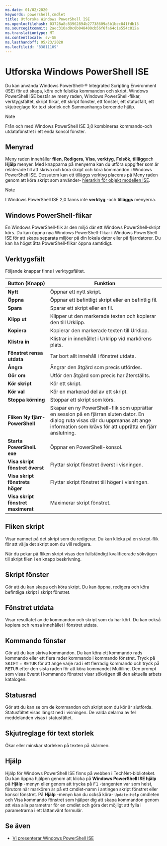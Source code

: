 ```yaml
---
ms.date: 01/02/2020
keywords: powershell,cmdlet
title: Utforska Windows PowerShell ISE
ms.openlocfilehash: 03728a8c83962894b27738609a5b1bec841fdb13
ms.sourcegitcommit: 2aec310ad0c0b048400cb56f6fa64c1e554c812a
ms.translationtype: MT
ms.contentlocale: sv-SE
ms.lasthandoff: 05/23/2020
ms.locfileid: "83811109"
---
```

# <a name="exploring-the-windows-powershell-ise"></a>Utforska Windows PowerShell ISE

Du kan använda Windows PowerShell-® Integrated Scripting Environment (ISE) för att skapa, köra och felsöka kommandon och skript. Windows PowerShell ISE består av meny raden, Windows PowerShell-flikar, verktygsfältet, skript flikar, ett skript fönster, ett fönster, ett statusfält, ett skjutreglage för text storlek och Sammanhangs beroende hjälp.

> [!NOTE]
> Från och med Windows PowerShell ISE 3,0 kombineras kommando-och utdatafönstret i ett enda konsol fönster.

## <a name="menu-bar"></a>Menyrad

Meny raden innehåller **filen**, **Redigera**, **Visa**, **verktyg**, **Felsök**, **tillägg**och **Hjälp** menyer. Med knapparna på menyerna kan du utföra uppgifter som är relaterade till att skriva och köra skript och köra kommandon i Windows PowerShell ISE. Dessutom kan ett [tilläggs verktyg](object-model/The-ISEAddOnTool-Object.md) placeras på Meny raden genom att köra skript som använder- [hierarkin för objekt modellen ISE](object-model/The-ISE-Object-Model-Hierarchy.md).

> [!NOTE]
> I Windows PowerShell ISE 2,0 fanns inte **verktyg** -och **tilläggs** menyerna.

## <a name="windows-powershell-tabs"></a>Windows PowerShell-flikar

En Windows PowerShell-flik är den miljö där ett Windows PowerShell-skript körs. Du kan öppna nya Windows PowerShell-flikar i Windows PowerShell ISE för att skapa separata miljöer på din lokala dator eller på fjärrdatorer. Du kan ha högst åtta PowerShell-flikar öppna samtidigt.

## <a name="toolbar"></a>Verktygsfält

Följande knappar finns i verktygsfältet.

|             Button (Knapp)             |                                                                                     Funktion                                                                                     |
| ------------------------------ | -------------------------------------------------------------------------------------------------------------------------------------------------------------------------------- |
| **Nytt**                        | Öppnar ett nytt skript.                                                                                                                                                              |
| **Öppna**                       | Öppnar ett befintligt skript eller en befintlig fil.                                                                                                                                                |
| **Spara**                       | Sparar ett skript eller en fil.                                                                                                                                                          |
| **Klipp ut**                        | Klipper ut den markerade texten och kopierar den till Urklipp.                                                                                                                           |
| **Kopiera**                       | Kopierar den markerade texten till Urklipp.                                                                                                                                       |
| **Klistra in**                      | Klistrar in innehållet i Urklipp vid markörens plats.                                                                                                                     |
| **Fönstret rensa utdata**          | Tar bort allt innehåll i fönstret utdata.                                                                                                                                           |
| **Ångra**                       | Ångrar den åtgärd som precis utfördes.                                                                                                                                     |
| **Gör om**                       | Utför den åtgärd som precis har återställts.                                                                                                                                        |
| **Kör skript**                 | Kör ett skript.                                                                                                                                                                   |
| **Kör val**              | Kör en markerad del av ett skript.                                                                                                                                             |
| **Stoppa körning**             | Stoppar ett skript som körs.                                                                                                                                                  |
| **Fliken Ny fjärr-PowerShell**  | Skapar en ny PowerShell-flik som upprättar en session på en fjärran sluten dator. En dialog ruta visas där du uppmanas att ange information som krävs för att upprätta en fjärr anslutning. |
| **Starta PowerShell. exe**       | Öppnar en PowerShell-konsol.                                                                                                                                                      |
| **Visa skript fönstret överst**       | Flyttar skript fönstret överst i visningen.                                                                                                                                 |
| **Visa skript fönstrets höger**     | Flyttar skript fönstret till höger i visningen.                                                                                                                               |
| **Visa skript fönstret maximerat** | Maximerar skript fönstret.                                                                                                                                                       |

## <a name="script-tab"></a>Fliken skript

Visar namnet på det skript som du redigerar. Du kan klicka på en skript-flik för att välja det skript som du vill redigera.

När du pekar på fliken skript visas den fullständigt kvalificerade sökvägen till skript filen i en knapp beskrivning.

## <a name="script-pane"></a>Skript fönster

Gör att du kan skapa och köra skript. Du kan öppna, redigera och köra befintliga skript i skript fönstret.

## <a name="output-pane"></a>Fönstret utdata

Visar resultatet av de kommandon och skript som du har kört. Du kan också kopiera och rensa innehållet i fönstret utdata.

## <a name="command-pane"></a>Kommando fönster

Gör att du kan skriva kommandon. Du kan köra ett kommando rads kommando eller ett flera rader kommando i kommando fönstret. Tryck på <kbd>SKIFT</kbd> + <kbd>RETUR</kbd> för att ange varje rad i ett flerradig kommando och tryck på <kbd>RETUR</kbd> efter den sista raden för att köra kommandot Multiline. Den prompt som visas överst i kommando fönstret visar sökvägen till den aktuella arbets katalogen.

## <a name="status-bar"></a>Statusrad

Gör att du kan se om de kommandon och skript som du kör är slutförda. Statusfältet visas längst ned i visningen. De valda delarna av fel meddelanden visas i statusfältet.

## <a name="text-size-slider"></a>Skjutreglage för text storlek

Ökar eller minskar storleken på texten på skärmen.

## <a name="help"></a>Hjälp

Hjälp för Windows PowerShell ISE finns på webben i TechNet-biblioteket. Du kan öppna hjälpen genom att klicka på **Windows PowerShell ISE hjälp** på **Hjälp** -menyn eller genom att trycka på <kbd>F1</kbd> -tangenten var som helst, förutom när markören är på ett cmdlet-namn i antingen skript fönstret eller konsol fönstret.
På **Hjälp** -menyn kan du också köra- `Update-Help` cmdleten och Visa kommando fönstret som hjälper dig att skapa kommandon genom att visa alla parametrar för en cmdlet och göra det möjligt att fylla i parametrarna i ett lättanvänt formulär.

## <a name="see-also"></a>Se även

- [Vi presenterar Windows PowerShell ISE](Introducing-the-Windows-PowerShell-ISE.md)
